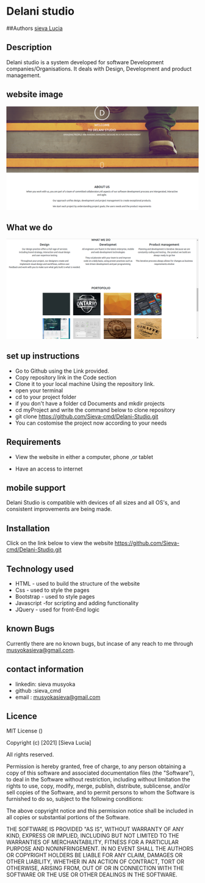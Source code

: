 # Delani studio

##Authors
[sieva Lucia](https://github.com/Sieva-cmd)

## Description
Delani studio is a system developed for software Development companies/Organisations. It deals with Design, Development  and product management.

## website image
![Website image](https://github.com/Sieva-cmd/Delani-Studio/blob/master/images/image1.png)

## What we do
![Website image](https://github.com/Sieva-cmd/Delani-Studio/blob/master/images/image%202.png)

## set up instructions
-  Go to  Github  using the Link provided.
-  Copy repository link in the Code section
-  Clone it to your local machine Using the repository link.
- open your terminal 
- cd to your project folder
- if you don't have a folder cd Documents and mkdir projects
- cd myProject and write the command below to clone repository
- git clone https://github.com/Sieva-cmd/Delani-Studio.git
- You can costomise the project now according to your needs





## Requirements
-  View the website in either a computer, phone ,or tablet

-  Have an access to internet

 ## mobile support
 Delani Studio is compatible with devices of all sizes and all OS's, and consistent improvements are being made.

## Installation
Click on the link below to view the website https://github.com/Sieva-cmd/Delani-Studio.git

## Technology used 
-  HTML - used to build the structure of the website
-  Css - used to style the pages
-  Bootstrap - used to style pages
-  Javascript -for scripting and adding functionality
- JQuery - used for front-End logic

## known Bugs
Currently there are no known bugs, but incase of any reach to me through musyokasieva@gmail.com.

## contact information
-  linkedin: sieva musyoka
-  github :sieva_cmd
-  email : musyokasieva@gmail.com

## Licence 
 MIT License ()

Copyright (c) [2021] [Sieva Lucia]

All rights reserved.

Permission is hereby granted, free of charge, to any person obtaining a copy of this software and associated documentation files (the "Software"), to deal in the Software without restriction, including without limitation the rights to use, copy, modify, merge, publish, distribute, sublicense, and/or sell copies of the Software, and to permit persons to whom the Software is furnished to do so, subject to the following conditions:

The above copyright notice and this permission notice shall be included in all copies or substantial portions of the Software.

THE SOFTWARE IS PROVIDED "AS IS", WITHOUT WARRANTY OF ANY KIND, EXPRESS OR IMPLIED, INCLUDING BUT NOT LIMITED TO THE WARRANTIES OF MERCHANTABILITY, FITNESS FOR A PARTICULAR PURPOSE AND NONINFRINGEMENT. IN NO EVENT SHALL THE AUTHORS OR COPYRIGHT HOLDERS BE LIABLE FOR ANY CLAIM, DAMAGES OR OTHER LIABILITY, WHETHER IN AN ACTION OF CONTRACT, TORT OR OTHERWISE, ARISING FROM, OUT OF OR IN CONNECTION WITH THE SOFTWARE OR THE USE OR OTHER DEALINGS IN THE SOFTWARE.